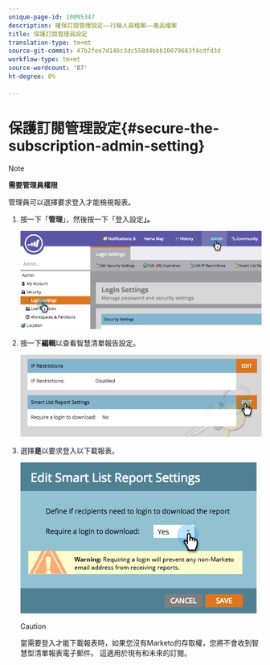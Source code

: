```yaml
---
unique-page-id: 10095347
description: 確保訂閱管理設定——行銷人員檔案——產品檔案
title: 保護訂閱管理員設定
translation-type: tm+mt
source-git-commit: 47b2fee7d146c3dc558d4bbb10070683f4cdfd3d
workflow-type: tm+mt
source-wordcount: '87'
ht-degree: 0%

---
```



# 保護訂閱管理設定{#secure-the-subscription-admin-setting}

>[!NOTE]
>
>**需要管理員權限**

管理員可以選擇要求登入才能檢視報表。

1. 按一下「**管理**」，然後按一下「登入設定&#x200B;**」。**

   ![](assets/image2015-4-29-12-3a46-3a14.png)

1. 按一下&#x200B;**編輯**&#x200B;以查看智慧清單報告設定。

   ![](assets/image2015-4-29-12-3a50-3a50.png)

1. 選擇&#x200B;**是**&#x200B;以要求登入以下載報表。

   ![](assets/image2015-4-29-12-3a53-3a7.png)

   >[!CAUTION]
   >
   >當需要登入才能下載報表時，如果您沒有Marketo的存取權，您將不會收到智慧型清單報表電子郵件。 這適用於現有和未來的訂閱。

